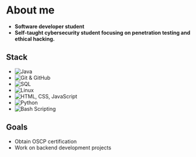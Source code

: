 # About me
- **Software developer student**
- **Self-taught cybersecurity student focusing on penetration testing and ethical hacking.**

## Stack

- ![Java](https://img.shields.io/badge/Java-Mid-yellow)
- ![Git & GitHub](https://img.shields.io/badge/Git%20%26%20GitHub-Mid-yellowgreen)
- ![SQL](https://img.shields.io/badge/SQL-Mid-orange)
- ![Linux](https://img.shields.io/badge/Linux-Mid-darkgreen)
- ![HTML, CSS, JavaScript](https://img.shields.io/badge/HTML%2CCSS%2C%20JavaScript-Mid-blue)
- ![Python](https://img.shields.io/badge/Python-Mid-blue)
- ![Bash Scripting](https://img.shields.io/badge/Bash%20Scripting-Mid-brightgreen)

## Goals
- Obtain OSCP certification
- Work on backend development projects
